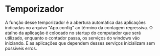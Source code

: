 # Temporizador
 A função desse temporizador é a abertura automática das aplicações indicadas no arquivo "App.config" ao término da contagem regressiva.
O atalho da aplicação é colocado no startup do computador que será utilizado, enquanto o contador passa, os serviços do windows vão iniciando. E as aplicações que dependem desses serviços inicializam sem possíveis erros.